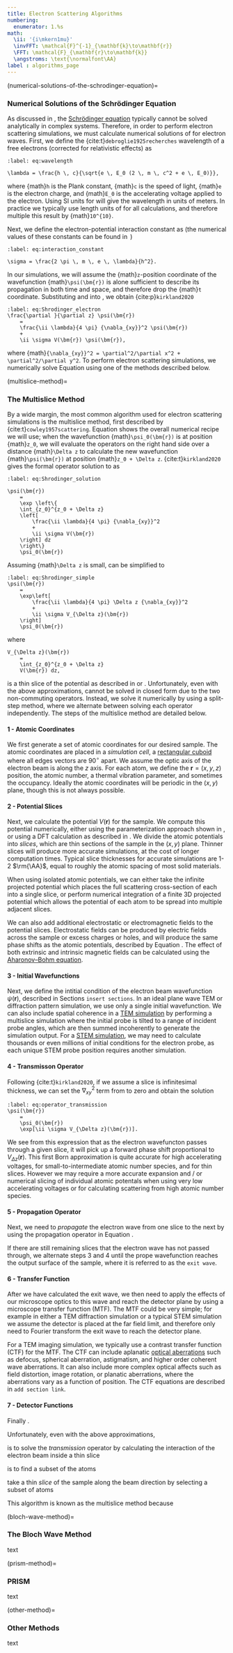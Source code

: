 ```yaml
---
title: Electron Scattering Algorithms
numbering:
  enumerator: 1.%s
math:
  \ii: '{i\mkern1mu}'
  \invFFT: \mathcal{F}^{-1}_{\mathbf{k}\to\mathbf{r}}
  \FFT: \mathcal{F}_{\mathbf{r}\to\mathbf{k}}
  \angstroms: \text{\normalfont\AA}
label : algorithms_page
---
```



(numerical-solutions-of-the-schrodinger-equation)=
### Numerical Solutions of the Schrödinger Equation

As discussed in [](#physics_page), the [Schrödinger equation](wiki:Schrödinger_equation) typically cannot be solved analytically in complex systems. Therefore, in order to perform electron scattering simulations, we must calculate numerical solutions of [](#eq:Schrodinger_time) for electron waves. First, we define the {cite:t}`debroglie1925recherches` wavelength of a free electrons (corrected for relativistic effects) as

```{math}
:label: eq:wavelength

\lambda = \frac{h \, c}{\sqrt{e \, E_0 (2 \, m \, c^2 + e \, E_0)}},
```

where {math}`h` is the Plank constant, {math}`c` is the speed of light, {math}`e` is the electron charge, and {math}`E_0` is the accelerating voltage applied to the electron. Using SI units for [](#eq:wavelength) will give the wavelength in units of meters. In practice we typically use length units of  for all calculations, and therefore multiple this result by {math}`10^{10}`.

Next, we define the electron-potential interaction constant as (the numerical values of these constants can be found in  [](#app:constants))

```{math}
:label: eq:interaction_constant

\sigma = \frac{2 \pi \, m \, e \, \lambda}{h^2}.
```

In our simulations, we will assume the {math}`z`-position coordinate of the wavefunction {math}`\psi(\bm{r})` is alone sufficient to describe its propagation in both time and space, and therefore drop the {math}`t` coordinate. Substituting [](#eq:wavelength) and [](#eq:interaction_constant) into [](#eq:Schrodinger_time), we obtain {cite:p}`kirkland2020`

```{math}
:label: eq:Shrodinger_electron
\frac{\partial }{\partial z} \psi(\bm{r})
    =
    \frac{\ii \lambda}{4 \pi} {\nabla_{xy}}^2 \psi(\bm{r})
    + 
    \ii \sigma V(\bm{r}) \psi(\bm{r}),
```

where {math}`{\nabla_{xy}}^2 = \partial^2/\partial x^2 + \partial^2/\partial y^2`. To perform electron scattering simulations, we numerically solve Equation [](#eq:Shrodinger_electron) using one of the methods described below.



(multislice-method)=
### The Multislice Method

By a wide margin, the most common algorithm used for electron scattering simulations is the multislice method, first described by {cite:t}`cowley1957scattering`.
Equation [](#eq:Shrodinger_electron) shows the overall numerical recipe we will use; when the wavefunction {math}`\psi_0(\bm{r})` is at position {math}`z_0`, we will evaluate the operators on the right hand side over a distance {math}`\Delta z` to calculate the new wavefunction {math}`\psi(\bm{r})` at position {math}`z_0 + \Delta z`. {cite:t}`kirkland2020` gives the formal operator solution to [](#eq:Shrodinger_electron) as

```{math}
:label: eq:Shrodinger_solution

\psi(\bm{r})
    = 
    \exp \left\{
    \int_{z_0}^{z_0 + \Delta z} 
    \left[
        \frac{\ii \lambda}{4 \pi} {\nabla_{xy}}^2
        + 
        \ii \sigma V(\bm{r})
    \right] dz
    \right\}
    \psi_0(\bm{r})
```

Assuming {math}`\Delta z` is small, [](#eq:Shrodinger_solution) can be simplified to

```{math}
:label: eq:Shrodinger_simple
\psi(\bm{r})
    = 
    \exp\left[
        \frac{\ii \lambda}{4 \pi} \Delta z {\nabla_{xy}}^2
        + 
        \ii \sigma V_{\Delta z}(\bm{r})
    \right]
    \psi_0(\bm{r})
```

where

```{math}
V_{\Delta z}(\bm{r})
    =
    \int_{z_0}^{z_0 + \Delta z} 
    V(\bm{r}) dz,
```

is a thin slice of the potential as described in [](#isolated-atomic-potentials) or [](#dft-potentials).
Unfortunately, even with the above approximations, [](#eq:Shrodinger_simple) cannot be solved in closed form due to the two non-commuting operators. 
Instead, we solve it numerically by using a split-step method, where we alternate between solving each operator independently.
The steps of the multislice method are detailed below.


#### 1 - Atomic Coordinates

We first generate a set of atomic coordinates for our desired sample.
The atomic coordinates are placed in a *simulation cell*, a [rectangular cuboid](#wiki:Rectangular_cuboid) where all edges vectors are $90^\circ$ apart. 
We assume the optic axis of the electron beam is along the $z$ axis. 
For each atom, we define the $\bm{r}=(x,y,z)$ position, the atomic number, a thermal vibration parameter, and sometimes the occupancy.
Ideally the atomic coordinates will be periodic in the $(x,y)$ plane, though this is not always possible.


#### 2 - Potential Slices

Next, we calculate the potential $V(\bm{r})$ for the sample. We compute this potential numerically, either using the parameterization approach shown in [](#isolated-atomic-potentials), or using a DFT calculation as described in [](#dft-potentials).
We divide the atomic potentials into *slices*, which are thin sections of the sample in the $(x,y)$ plane. 
Thinner slices will produce more accurate simulations, at the cost of longer computation times.
Typical slice thicknesses for accurate simulations are 1-2 $\rm{\AA}$, equal to roughly the atomic spacing of most solid materials.

When using isolated atomic potentials, we can either take the infinite projected potential which places the full scattering cross-section of each into a single slice, or perform numerical integration of a finite 3D projected potential which allows the potential of each atom to be spread into multiple adjacent slices.

We can also add additional electrostatic or electromagnetic fields to the potential slices. Electrostatic fields can be produced by electric fields across the sample or excess charges or holes, and will produce the same phase shifts as the atomic potentials, described by Equation [](#eq:Shrodinger_electron).
The effect of both extrinsic and intrinsic magnetic fields can be calculated using the [Aharonov–Bohm equation](#wiki:Aharonov–Bohm_effect).


#### 3 - Initial Wavefunctions

Next, we define the intitial condition of the electron beam wavefunction $\psi(\bm{r})$, described in Sections `insert sections`. In an ideal plane wave TEM or diffraction pattern simulation, we use only a single initial wavefunction. 
We can also include spatial coherence in a [TEM simulation](#tem_sims) by performing a multislice simulation where the initial probe is tilted to a range of incident probe angles, which are then summed incoherently to generate the simulation output.
For a [STEM simulation](#stem_sims), we may need to calculate thousands or even millions of initial conditions for the electron probe, as each unique STEM probe position requires another simulation.


#### 4 - Transmisson Operator

Following {cite:t}`kirkland2020`, if we assume a slice is infinitesimal thickness, we can set the ${\nabla_{xy}}^2$ term from [](#eq:Shrodinger_simple) to zero and obtain the solution
```{math}
:label: eq:operator_transmission
\psi(\bm{r})
    = 
    \psi_0(\bm{r})
    \exp[\ii \sigma V_{\Delta z}(\bm{r})].
```

We see from this expression that as the electron wavefuncton passes through a given slice, it will pick up a forward phase shift proportional to $V_{\Delta z}(\bm{r})$. This first Born approximation is quite accurate for high accelerating voltages, for small-to-intermediate atomic number species, and for thin slices. However we may require a more accurate expansion and / or numerical slicing of individual atomic potentals when using very low accelerating voltages or for calculating scattering from high atomic number species.


#### 5 - Propagation Operator

Next, we need to *propagate* the electron wave from one slice to the next by using the propagation operator in Equation [](#eq:Shrodinger_simple).




If there are still remaining slices that the electron wave has not passed through, we alternate steps 3 and 4 until the prope wavefunction reaches the output surface of the sample, where it is referred to as the `exit wave`.

#### 6 - Transfer Function

After we have calculated the exit wave, we then need to apply the effects of our microscope optics to this wave and reach the detector plane by using a microscope transfer function (MTF). The MTF could be very simple; for example in either a TEM diffraction simulation or a typical STEM simulation we assume the detector is placed at the far field limit, and therefore only need to Fourier transform the exit wave to reach the detector plane. 

For a TEM imaging simulation, we typically use a contrast transfer function (CTF) for the MTF. The CTF can include aplanatic [optical aberrations](wiki:Optical_aberration) such as defocus, spherical aberration, astigmatism, and higher order coherent wave aberrations. It can also include more complex optical affects such as field distortion, image rotation, or planatic aberrations, where the aberrations vary as a function of position. The CTF equations are described in `add section link`.

#### 7 - Detector Functions

Finally .





Unfortunately, even with the above approximations, [](#eq:Shrodinger_simple)




 is to solve the *transmission* operator by calculating the interaction of the electron beam inside a thin slice

is to find a subset of the atoms 

 take a thin *slice* of the sample along the beam direction by selecting a subset of atoms 






This algorithm is known as the multislice method because 




(bloch-wave-method)=
### The Bloch Wave Method

text


(prism-method)=
### PRISM

text


(other-method)=
### Other Methods

text



<!-- ```{figure} #app:fft_1d

```

```{figure} #app:probe_size

```
 -->